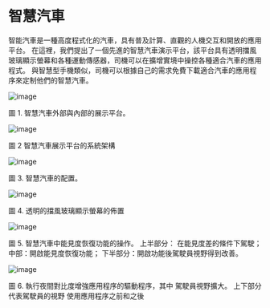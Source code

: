 # 智慧汽車
智能汽車是一種高度程式化的汽車，具有普及計算、直觀的人機交互和開放的應用平台。 在這裡，我們提出了一個先進的智慧汽車演示平台，該平台具有透明擋風玻璃顯示螢幕和各種運動傳感器，司機可以在擴增實境中操控各種適合汽車的應用程式。 與智慧型手機類似，司機可以根據自己的需求免費下載適合汽車的應用程序來定制他們的智慧汽車。 



![image](https://github.com/smartCarLab/smartCar/blob/master/image/image1.png?raw=true)

圖 1. 智慧汽車外部與內部的展示平台。

![image](https://github.com/smartCarLab/smartCar/blob/master/image/image2.png?raw=true)

圖 2 智慧汽車展示平台的系統架構

![image](https://github.com/smartCarLab/smartCar/blob/master/image/image3.png?raw=true)

圖 3. 智慧汽車的配置。

![image](https://github.com/smartCarLab/smartCar/blob/master/image/image4.png?raw=true)

圖 4. 透明的擋風玻璃顯示螢幕的佈置

![image](https://github.com/smartCarLab/smartCar/blob/master/image/image5.png?raw=true)

圖 5. 智慧汽車中能見度恢復功能的操作。 上半部分：
在能見度差的條件下駕駛； 中部：開啟能見度恢復功能；
下半部分：開啟功能後駕駛員視野得到改善。

![image](https://github.com/smartCarLab/smartCar/blob/master/image/image6.png?raw=true)

圖 6. 執行夜間對比度增強應用程序的驅動程序，其中
駕駛員視野擴大。 上下部分代表駕駛員的視野
使用應用程序之前和之後
